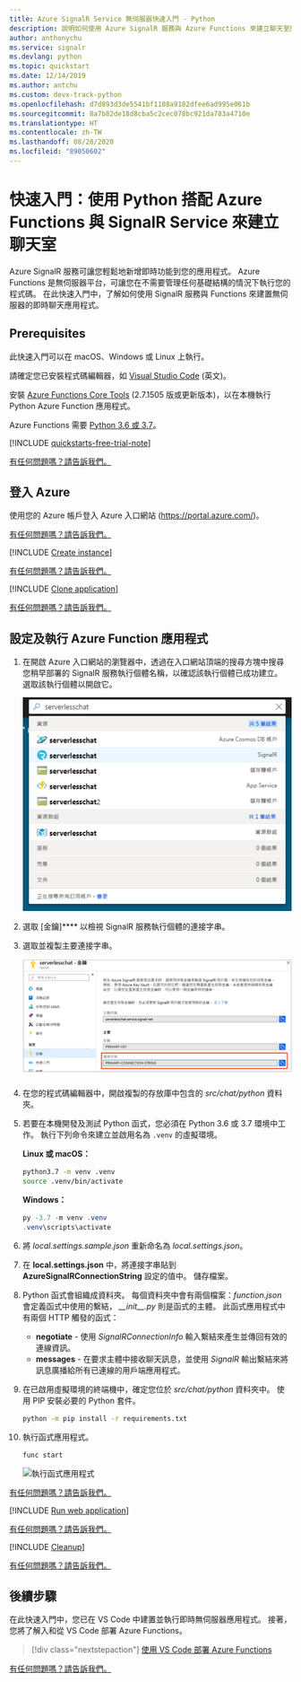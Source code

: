 ```yaml
---
title: Azure SignalR Service 無伺服器快速入門 - Python
description: 說明如何使用 Azure SignalR 服務與 Azure Functions 來建立聊天室的快速入門。
author: anthonychu
ms.service: signalr
ms.devlang: python
ms.topic: quickstart
ms.date: 12/14/2019
ms.author: antchu
ms.custom: devx-track-python
ms.openlocfilehash: d7d893d3de5541bf1108a9182dfee6ad995e061b
ms.sourcegitcommit: 8a7b82de18d8cba5c2cec078bc921da783a4710e
ms.translationtype: HT
ms.contentlocale: zh-TW
ms.lasthandoff: 08/28/2020
ms.locfileid: "89050602"
---
```

# <a name="quickstart-create-a-chat-room-with-azure-functions-and-signalr-service-using-python"></a>快速入門：使用 Python 搭配 Azure Functions 與 SignalR Service 來建立聊天室

Azure SignalR 服務可讓您輕鬆地新增即時功能到您的應用程式。 Azure Functions 是無伺服器平台，可讓您在不需要管理任何基礎結構的情況下執行您的程式碼。 在此快速入門中，了解如何使用 SignalR 服務與 Functions 來建置無伺服器的即時聊天應用程式。

## <a name="prerequisites"></a>Prerequisites

此快速入門可以在 macOS、Windows 或 Linux 上執行。

請確定您已安裝程式碼編輯器，如 [Visual Studio Code](https://code.visualstudio.com/) \(英文\)。

安裝 [Azure Functions Core Tools](https://github.com/Azure/azure-functions-core-tools#installing) (2.7.1505 版或更新版本)，以在本機執行 Python Azure Function 應用程式。

Azure Functions 需要 [Python 3.6 或 3.7](https://www.python.org/downloads/)。

[!INCLUDE [quickstarts-free-trial-note](../../includes/quickstarts-free-trial-note.md)]

[有任何問題嗎？請告訴我們。](https://aka.ms/asrs/qspython)

## <a name="log-in-to-azure"></a>登入 Azure

使用您的 Azure 帳戶登入 Azure 入口網站 (<https://portal.azure.com/>)。

[有任何問題嗎？請告訴我們。](https://aka.ms/asrs/qspython)

[!INCLUDE [Create instance](includes/signalr-quickstart-create-instance.md)]

[有任何問題嗎？請告訴我們。](https://aka.ms/asrs/qspython)

[!INCLUDE [Clone application](includes/signalr-quickstart-clone-application.md)]

[有任何問題嗎？請告訴我們。](https://aka.ms/asrs/qspython)

## <a name="configure-and-run-the-azure-function-app"></a>設定及執行 Azure Function 應用程式

1. 在開啟 Azure 入口網站的瀏覽器中，透過在入口網站頂端的搜尋方塊中搜尋您稍早部署的 SignalR 服務執行個體名稱，以確認該執行個體已成功建立。 選取該執行個體以開啟它。

    ![搜尋 SignalR 服務執行個體](media/signalr-quickstart-azure-functions-csharp/signalr-quickstart-search-instance.png)

1. 選取 [金鑰]**** 以檢視 SignalR 服務執行個體的連接字串。

1. 選取並複製主要連接字串。

    ![建立 SignalR 服務](media/signalr-quickstart-azure-functions-javascript/signalr-quickstart-keys.png)

1. 在您的程式碼編輯器中，開啟複製的存放庫中包含的 *src/chat/python* 資料夾。

1. 若要在本機開發及測試 Python 函式，您必須在 Python 3.6 或 3.7 環境中工作。 執行下列命令來建立並啟用名為 `.venv` 的虛擬環境。

    **Linux 或 macOS：**

    ```bash
    python3.7 -m venv .venv
    source .venv/bin/activate
    ```

    **Windows：**

    ```powershell
    py -3.7 -m venv .venv
    .venv\scripts\activate
    ```

1. 將 *local.settings.sample.json* 重新命名為 *local.settings.json*。

1. 在 **local.settings.json** 中，將連接字串貼到 **AzureSignalRConnectionString** 設定的值中。 儲存檔案。

1. Python 函式會組織成資料夾。 每個資料夾中會有兩個檔案：*function.json* 會定義函式中使用的繫結， *\_\_init\_\_.py* 則是函式的主體。 此函式應用程式中有兩個 HTTP 觸發的函式：

    - **negotiate** - 使用 *SignalRConnectionInfo* 輸入繫結來產生並傳回有效的連線資訊。
    - **messages** - 在要求主體中接收聊天訊息，並使用 *SignalR* 輸出繫結來將訊息廣播給所有已連線的用戶端應用程式。

1. 在已啟用虛擬環境的終端機中，確定您位於 *src/chat/python* 資料夾中。 使用 PIP 安裝必要的 Python 套件。

    ```bash
    python -m pip install -r requirements.txt
    ```

1. 執行函式應用程式。

    ```bash
    func start
    ```

    ![執行函式應用程式](media/signalr-quickstart-azure-functions-python/signalr-quickstart-run-application.png)
    
[有任何問題嗎？請告訴我們。](https://aka.ms/asrs/qspython)

[!INCLUDE [Run web application](includes/signalr-quickstart-run-web-application.md)]

[有任何問題嗎？請告訴我們。](https://aka.ms/asrs/qspython)

[!INCLUDE [Cleanup](includes/signalr-quickstart-cleanup.md)]

[有任何問題嗎？請告訴我們。](https://aka.ms/asrs/qspython)

## <a name="next-steps"></a>後續步驟

在此快速入門中，您已在 VS Code 中建置並執行即時無伺服器應用程式。 接著，您將了解入和從 VS Code 部署 Azure Functions。

> [!div class="nextstepaction"]
> [使用 VS Code 部署 Azure Functions](/azure/developer/javascript/tutorial-vscode-serverless-node-01)

[有任何問題嗎？請告訴我們。](https://aka.ms/asrs/qspython)
